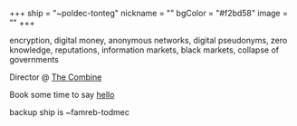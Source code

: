 +++
ship = "~poldec-tonteg"
nickname = ""
bgColor = "#f2bd58"
image = ""
+++

encryption, digital money, anonymous networks, digital pseudonyms, zero knowledge, reputations, information markets, black markets, collapse of governments

Director @ [The Combine](https://the-combine.org)

Book some time to say [hello](https://calendly.com/the-combine/intro)

backup ship is ~famreb-todmec
